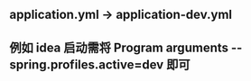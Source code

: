 ## application.yml -> application-dev.yml
## 例如 idea 启动需将 Program arguments --spring.profiles.active=dev 即可